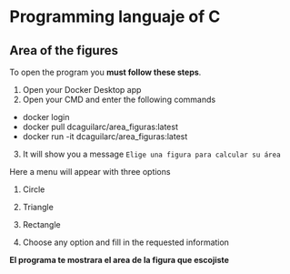# Programming languaje of C
## Area of ​​the figures
To open the program you **must follow these steps**.
1. Open your Docker Desktop app
2. Open your CMD and enter the following commands
- docker login
- docker pull dcaguilarc/area_figuras:latest
- docker run -it dcaguilarc/area_figuras:latest
3. It will show you a message `Elige una figura para calcular su área`

Here a menu will appear with three options

1. Circle
2. Triangle
3. Rectangle

4. Choose any option and fill in the requested information

**El programa te mostrara el area de la figura que escojiste**

